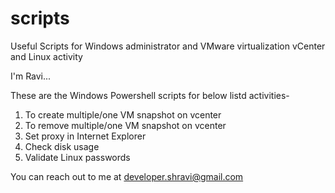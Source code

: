 # scripts
Useful Scripts for Windows administrator and VMware virtualization vCenter and Linux activity

I'm Ravi...

These are the Windows Powershell scripts for below listd activities-
1. To create multiple/one VM snapshot on vcenter
2. To remove multiple/one VM snapshot on vcenter
3. Set proxy in Internet Explorer
4. Check disk usage
5. Validate Linux passwords

You can reach out to me at developer.shravi@gmail.com
